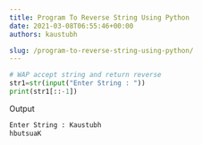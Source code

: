 ```yaml
---
title: Program To Reverse String Using Python
date: 2021-03-08T06:55:46+00:00
authors: kaustubh

slug: /program-to-reverse-string-using-python/
---
```

```python title="file.py"
# WAP accept string and return reverse
str1=str(input("Enter String : "))
print(str1[::-1])

```

Output

```python title="file.py"
Enter String : Kaustubh
hbutsuaK

```